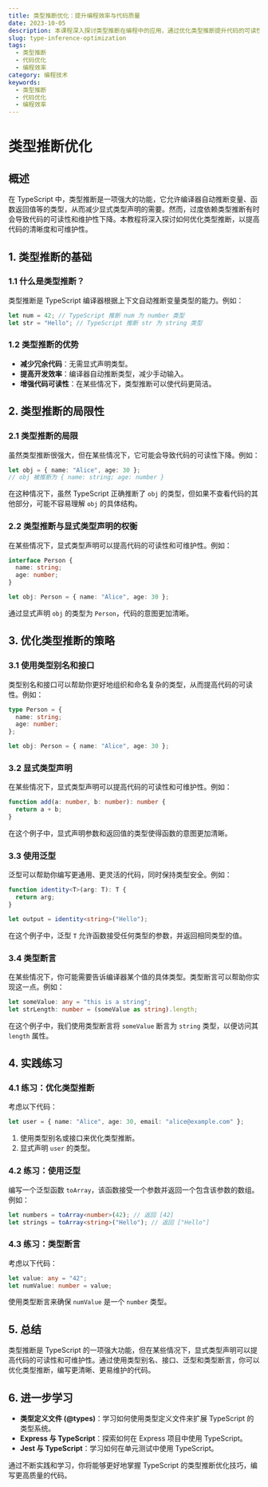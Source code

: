 ```yaml
---
title: 类型推断优化：提升编程效率与代码质量
date: 2023-10-05
description: 本课程深入探讨类型推断在编程中的应用，通过优化类型推断提升代码的可读性、维护性和性能。
slug: type-inference-optimization
tags:
  - 类型推断
  - 代码优化
  - 编程效率
category: 编程技术
keywords:
  - 类型推断
  - 代码优化
  - 编程效率
---
```


# 类型推断优化

## 概述

在 TypeScript 中，类型推断是一项强大的功能，它允许编译器自动推断变量、函数返回值等的类型，从而减少显式类型声明的需要。然而，过度依赖类型推断有时会导致代码的可读性和维护性下降。本教程将深入探讨如何优化类型推断，以提高代码的清晰度和可维护性。

## 1. 类型推断的基础

### 1.1 什么是类型推断？

类型推断是 TypeScript 编译器根据上下文自动推断变量类型的能力。例如：

```typescript
let num = 42; // TypeScript 推断 num 为 number 类型
let str = "Hello"; // TypeScript 推断 str 为 string 类型
```

### 1.2 类型推断的优势

- **减少冗余代码**：无需显式声明类型。
- **提高开发效率**：编译器自动推断类型，减少手动输入。
- **增强代码可读性**：在某些情况下，类型推断可以使代码更简洁。

## 2. 类型推断的局限性

### 2.1 类型推断的局限

虽然类型推断很强大，但在某些情况下，它可能会导致代码的可读性下降。例如：

```typescript
let obj = { name: "Alice", age: 30 };
// obj 被推断为 { name: string; age: number }
```

在这种情况下，虽然 TypeScript 正确推断了 `obj` 的类型，但如果不查看代码的其他部分，可能不容易理解 `obj` 的具体结构。

### 2.2 类型推断与显式类型声明的权衡

在某些情况下，显式类型声明可以提高代码的可读性和可维护性。例如：

```typescript
interface Person {
  name: string;
  age: number;
}

let obj: Person = { name: "Alice", age: 30 };
```

通过显式声明 `obj` 的类型为 `Person`，代码的意图更加清晰。

## 3. 优化类型推断的策略

### 3.1 使用类型别名和接口

类型别名和接口可以帮助你更好地组织和命名复杂的类型，从而提高代码的可读性。例如：

```typescript
type Person = {
  name: string;
  age: number;
};

let obj: Person = { name: "Alice", age: 30 };
```

### 3.2 显式类型声明

在某些情况下，显式类型声明可以提高代码的可读性和可维护性。例如：

```typescript
function add(a: number, b: number): number {
  return a + b;
}
```

在这个例子中，显式声明参数和返回值的类型使得函数的意图更加清晰。

### 3.3 使用泛型

泛型可以帮助你编写更通用、更灵活的代码，同时保持类型安全。例如：

```typescript
function identity<T>(arg: T): T {
  return arg;
}

let output = identity<string>("Hello");
```

在这个例子中，泛型 `T` 允许函数接受任何类型的参数，并返回相同类型的值。

### 3.4 类型断言

在某些情况下，你可能需要告诉编译器某个值的具体类型。类型断言可以帮助你实现这一点。例如：

```typescript
let someValue: any = "this is a string";
let strLength: number = (someValue as string).length;
```

在这个例子中，我们使用类型断言将 `someValue` 断言为 `string` 类型，以便访问其 `length` 属性。

## 4. 实践练习

### 4.1 练习：优化类型推断

考虑以下代码：

```typescript
let user = { name: "Alice", age: 30, email: "alice@example.com" };
```

1. 使用类型别名或接口来优化类型推断。
2. 显式声明 `user` 的类型。

### 4.2 练习：使用泛型

编写一个泛型函数 `toArray`，该函数接受一个参数并返回一个包含该参数的数组。例如：

```typescript
let numbers = toArray<number>(42); // 返回 [42]
let strings = toArray<string>("Hello"); // 返回 ["Hello"]
```

### 4.3 练习：类型断言

考虑以下代码：

```typescript
let value: any = "42";
let numValue: number = value;
```

使用类型断言来确保 `numValue` 是一个 `number` 类型。

## 5. 总结

类型推断是 TypeScript 的一项强大功能，但在某些情况下，显式类型声明可以提高代码的可读性和可维护性。通过使用类型别名、接口、泛型和类型断言，你可以优化类型推断，编写更清晰、更易维护的代码。

## 6. 进一步学习

- **类型定义文件 (@types)**：学习如何使用类型定义文件来扩展 TypeScript 的类型系统。
- **Express 与 TypeScript**：探索如何在 Express 项目中使用 TypeScript。
- **Jest 与 TypeScript**：学习如何在单元测试中使用 TypeScript。

通过不断实践和学习，你将能够更好地掌握 TypeScript 的类型推断优化技巧，编写更高质量的代码。